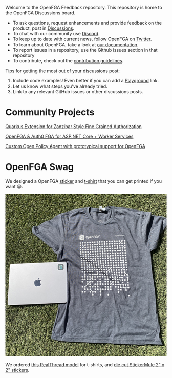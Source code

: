 
Welcome to the OpenFGA Feedback repository. This repository is home to the OpenFGA Discussions board.

- To ask questions, request enhancements and provide feedback on the product, post in [Discussions](https://github.com/orgs/openfga/discussions).
- To chat with our community use [Discord](https://discord.gg/8naAwJfWN6).
- To keep up to date with current news, follow OpenFGA on [Twitter](https://twitter.com/openfga).
- To learn about OpenFGA, take a look at [our documentation](https://openfga.dev/docs).
- To report issues in a repository, use the Github issues section in that repository
- To contribute, check out the [contribution guidelines](https://github.com/openfga/.github/blob/main/CONTRIBUTING.md).

Tips for getting the most out of your discussions post:

1. Include code examples! Even better if you can add a [Playground](https://play.fga.dev) link.
2. Let us know what steps you've already tried.
3. Link to any relevant GitHub issues or other discussions posts.

# Community Projects

[Quarkus Extension for Zanzibar Style Fine Grained Authorization](https://github.com/kdubb/quarkus-zanzibar-extensions)

[OpenFGA & Auth0 FGA for ASP.NET Core + Worker Services](https://github.com/Hawxy/Fga.Net)

[Custom Open Policy Agent with prototypical support for OpenFGA](https://github.com/thomasdarimont/custom-opa-openfga)

# OpenFGA Swag

We designed a OpenFGA [sticker](brand-assets/openfga-sticker.ai) and [t-shirt](brand-assets/openfga-tshirt.ai) that you can get printed if you want 😀.

![swag](media/swag.png)

We ordered [this RealThread model](https://www.realthread.com/products/next-level-apparel-6210-premium-cvc-crew?color=charcoal&side=front) for t-shirts, and [die cut StickerMule 2" x 2" stickers](https://www.stickermule.com/products/die-cut-stickers).
